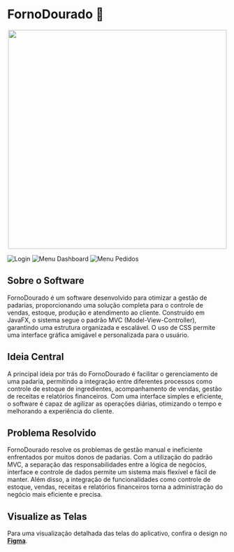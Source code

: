 # FornoDourado :bread:

<p align="center">
  <img src="https://github.com/user-attachments/assets/3e1e1aa0-dbeb-4354-b25a-3308accd3f06" width="500" height="500">
</p>

![Login](https://github.com/user-attachments/assets/93404ac6-4144-458d-b916-28d8f6f7e438)
![Menu Dashboard](https://github.com/user-attachments/assets/ee7ea477-633f-4ebb-af5a-851fc19c50fd)
![Menu Pedidos](https://github.com/user-attachments/assets/fce5ac67-8c5b-46db-96b3-655e3ac4fbb3)


## Sobre o Software
FornoDourado é um software desenvolvido para otimizar a gestão de padarias, proporcionando uma solução completa para o controle de vendas, estoque, produção e atendimento ao cliente. Construído em JavaFX, o sistema segue o padrão MVC (Model-View-Controller), garantindo uma estrutura organizada e escalável. O uso de CSS permite uma interface gráfica amigável e personalizada para o usuário.

## Ideia Central
A principal ideia por trás do FornoDourado é facilitar o gerenciamento de uma padaria, permitindo a integração entre diferentes processos como controle de estoque de ingredientes, acompanhamento de vendas, gestão de receitas e relatórios financeiros. Com uma interface simples e eficiente, o software é capaz de agilizar as operações diárias, otimizando o tempo e melhorando a experiência do cliente.

## Problema Resolvido
FornoDourado resolve os problemas de gestão manual e ineficiente enfrentados por muitos donos de padarias. Com a utilização do padrão MVC, a separação das responsabilidades entre a lógica de negócios, interface e controle de dados permite um sistema mais flexível e fácil de manter. Além disso, a integração de funcionalidades como controle de estoque, vendas, receitas e relatórios financeiros torna a administração do negócio mais eficiente e precisa.

## Visualize as Telas
Para uma visualização detalhada das telas do aplicativo, confira o design no **[Figma](https://www.figma.com/design/EZLNyQj7yI9Tp3N3suD5VS/Forno-Dourado?node-id=58-434&t=HKDWadZ0THMWKoR6-1)**.
